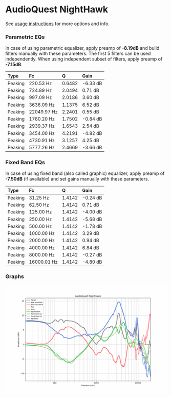 # AudioQuest NightHawk
See [usage instructions](https://github.com/jaakkopasanen/AutoEq#usage) for more options and info.

### Parametric EQs
In case of using parametric equalizer, apply preamp of **-8.19dB** and build filters manually
with these parameters. The first 5 filters can be used independently.
When using independent subset of filters, apply preamp of **-7.15dB**.

| Type    | Fc          |      Q | Gain     |
|:--------|:------------|:-------|:---------|
| Peaking | 220.53 Hz   | 0.6482 | -6.33 dB |
| Peaking | 724.89 Hz   | 2.0494 | 0.71 dB  |
| Peaking | 997.09 Hz   | 2.0186 | 3.60 dB  |
| Peaking | 3636.09 Hz  | 1.1375 | 6.52 dB  |
| Peaking | 22049.97 Hz | 2.2401 | 0.55 dB  |
| Peaking | 1780.20 Hz  | 1.7502 | -0.84 dB |
| Peaking | 2939.37 Hz  | 1.6543 | 2.54 dB  |
| Peaking | 3454.00 Hz  | 4.2191 | -4.82 dB |
| Peaking | 4730.91 Hz  | 3.1257 | 4.25 dB  |
| Peaking | 5777.26 Hz  | 2.4669 | -3.66 dB |

### Fixed Band EQs
In case of using fixed band (also called graphic) equalizer, apply preamp of **-7.50dB**
(if available) and set gains manually with these parameters.

| Type    | Fc          |      Q | Gain     |
|:--------|:------------|:-------|:---------|
| Peaking | 31.25 Hz    | 1.4142 | -0.24 dB |
| Peaking | 62.50 Hz    | 1.4142 | 0.71 dB  |
| Peaking | 125.00 Hz   | 1.4142 | -4.00 dB |
| Peaking | 250.00 Hz   | 1.4142 | -5.68 dB |
| Peaking | 500.00 Hz   | 1.4142 | -1.78 dB |
| Peaking | 1000.00 Hz  | 1.4142 | 3.29 dB  |
| Peaking | 2000.00 Hz  | 1.4142 | 0.94 dB  |
| Peaking | 4000.00 Hz  | 1.4142 | 6.84 dB  |
| Peaking | 8000.00 Hz  | 1.4142 | -0.27 dB |
| Peaking | 16000.01 Hz | 1.4142 | -4.80 dB |

### Graphs
![](./AudioQuest%20NightHawk.png)